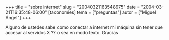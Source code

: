 +++
title = "sobre internet"
slug = "20040321163548975"
date = "2004-03-21T16:35:48-06:00"
[taxonomies]
tema = ["preguntas"]
autor = ["Miguel Ángel"]
+++

Alguno de ustedes sabe como conectar a internet mi máquina sin tener que
accesar al servidos X ?? o sea en modo texto. Gracias
